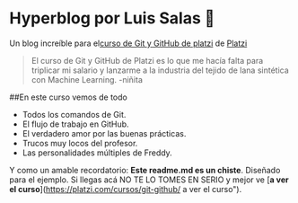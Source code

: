 # Hyperblog por Luis Salas 💜
Un blog increíble para el[curso de Git y GitHub de platzi](https://platzi.com/cursos/git-github/ "curso de Git y GitHub") de [Platzi](https://platzi.com/"Platzi")
> El curso de Git y GitHub de Platzi es lo que me hacía falta para triplicar mi salario y lanzarme a la industria del tejido de lana sintética con Machine Learning.
> -niñita

##En este curso vemos de todo
* Todos los comandos de Git.
* El flujo de trabajo en GitHub.
* El verdadero amor por las buenas prácticas.
* Trucos muy locos del profesor.
* Las personalidades múltiples de Freddy.

Y como un amable recordatorio: **Este readme.md es un chiste**. Diseñado para el ejemplo. Si llegas acá NO TE LO TOMES EN SERIO y mejor ve [**a ver el curso**](https://platzi.com/cursos/git-github/ a ver el curso").